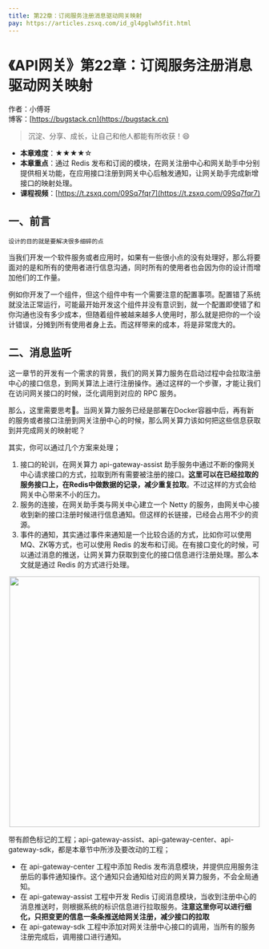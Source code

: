 ```yaml
---
title: 第22章：订阅服务注册消息驱动网关映射
pay: https://articles.zsxq.com/id_gl4pglwh5fit.html
---
```


# 《API网关》第22章：订阅服务注册消息驱动网关映射

作者：小傅哥
<br/>博客：[https://bugstack.cn](https://bugstack.cn)

>沉淀、分享、成长，让自己和他人都能有所收获！😄

- **本章难度**：★★★★☆
- **本章重点**：通过 Redis 发布和订阅的模块，在网关注册中心和网关助手中分别提供相关功能，在应用接口注册到网关中心后触发通知，让网关助手完成新增接口的映射处理。
- **课程视频**：[https://t.zsxq.com/09Sq7fqr7](https://t.zsxq.com/09Sq7fqr7)

## 一、前言

`设计的目的就是要解决很多细碎的点`

当我们开发一个软件服务或者应用时，如果有一些很小点的没有处理好，那么将要面对的是和所有的使用者进行信息沟通，同时所有的使用者也会因为你的设计而增加他们的工作量。

例如你开发了一个组件，但这个组件中有一个需要注意的配置事项。配置错了系统就没法正常运行，可能最开始开发这个组件并没有意识到，就一个配置即使错了和你沟通也没有多少成本，但随着组件被越来越多人使用时，那么就是把你的一个设计错误，分摊到所有使用者身上去。而这样带来的成本，将是非常庞大的。

## 二、消息监听

这一章节的开发有一个需求的背景，我们的网关算力服务在启动过程中会拉取注册中心的接口信息，到网关算法上进行注册操作。通过这样的一个步骤，才能让我们在访问网关接口的时候，泛化调用到对应的 RPC 服务。

那么，这里需要思考🤔。当网关算力服务已经是部署在Docker容器中后，再有新的服务或者接口注册到网关注册中心的时候，那么网关算力该如何把这些信息获取到并完成网关的映射呢？

其实，你可以通过几个方案来处理；
1. 接口的轮训，在网关算力 api-gateway-assist 助手服务中通过不断的像网关中心请求接口的方式，拉取到所有需要被注册的接口。**这里可以在已经拉取的服务接口上，在Redis中做数据的记录，减少重复拉取**。不过这样的方式会给网关中心带来不小的压力。
2. 服务的连接，在网关助手类与网关中心建立一个 Netty 的服务，由网关中心接收到新的接口注册时候进行信息通知。但这样的长链接，已经会占用不少的资源。
3. 事件的通知，其实通过事件来通知是一个比较合适的方式，比如你可以使用 MQ、ZK等方式，也可以使用 Redis 的发布和订阅。在有接口变化的时候，可以通过消息的推送，让网关算力获取到变化的接口信息进行注册处理。那么本文就是通过 Redis 的方式进行处理。

<div align="center">
    <img src="https://bugstack.cn/images/article/assembly/api-gateway/api-gateway-22-01.png?raw=true" width="500px">
</div>

带有颜色标记的工程；api-gateway-assist、api-gateway-center、api-gateway-sdk，都是本章节中所涉及要改动的工程；

- 在 api-gateway-center 工程中添加 Redis 发布消息模块，并提供应用服务注册后的事件通知操作。这个通知只会通知给对应的网关算力服务，不会全局通知。
- 在 api-gateway-assist 工程中开发 Redis 订阅消息模块，当收到注册中心的消息推送时，则根据系统的标识信息进行拉取服务。**注意这里你可以进行细化，只把变更的信息一条条推送给网关注册，减少接口的拉取**
- 在 api-gateway-sdk 工程中添加对网关注册中心接口的调用，当所有的服务注册完成后，调用接口进行通知。